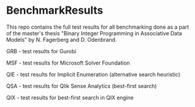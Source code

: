 # BenchmarkResults
This repo contains the full test results for all benchmarking done as a part of the master's thesis "Binary Integer Programming in Associative Data Models" by N. Fagerberg and D. Odenbrand.


GRB - test results for Gurobi

MSF - test results for Microsoft Solver Foundation

QIE - test results for Implicit Enumeration (alternative search heuristic)

QSA - test results for Qlik Sense Analytics (best-first search)

QIX - test results for best-first search in QIX engine

